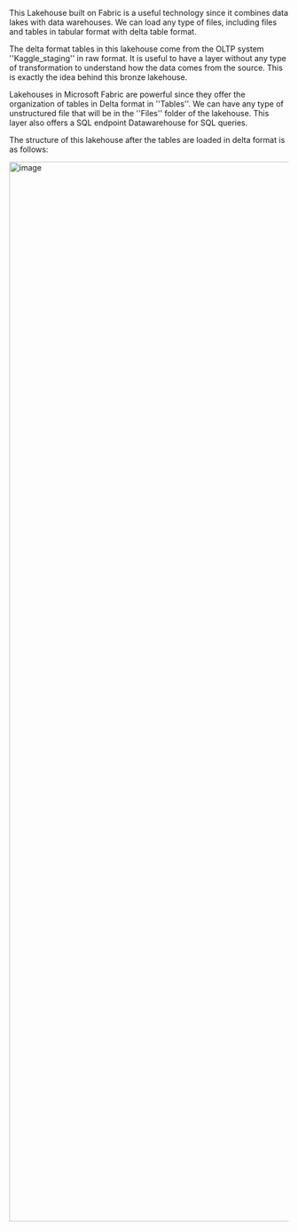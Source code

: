 This Lakehouse built on Fabric is a useful technology since it combines data lakes with data warehouses. We can load any type of files, including files and tables in tabular format with delta table format.

The delta format tables in this lakehouse come from the OLTP system ''Kaggle_staging'' in raw format. It is useful to have a layer without any type of transformation to understand how the data comes from the source. This is exactly the idea behind this bronze lakehouse.

Lakehouses in Microsoft Fabric are powerful since they offer the organization of tables in Delta format in ''Tables''. We can have any type of unstructured file that will be in the ''Files'' folder of the lakehouse. This layer also offers a SQL endpoint Datawarehouse for SQL queries.

The structure of this lakehouse after the tables are loaded in delta format is as follows:

<img width="1909" alt="image" src="https://github.com/user-attachments/assets/a1c7852f-0ac5-4f01-b3c2-782103fd693f" />
